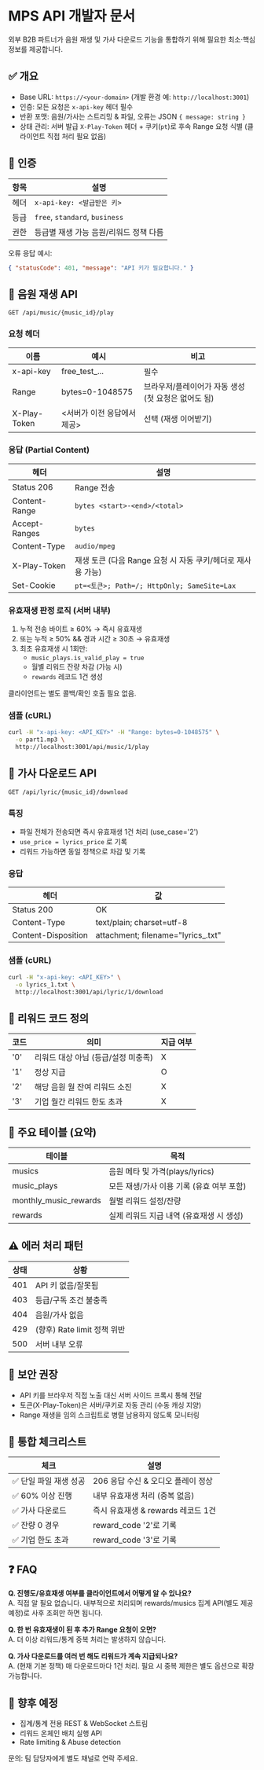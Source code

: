 # MPS API 개발자 문서

외부 B2B 파트너가 음원 재생 및 가사 다운로드 기능을 통합하기 위해 필요한 최소·핵심 정보를 제공합니다.

## ✅ 개요
- Base URL: `https://<your-domain>` (개발 환경 예: `http://localhost:3001`)
- 인증: 모든 요청은 `x-api-key` 헤더 필수
- 반환 포맷: 음원/가사는 스트리밍 & 파일, 오류는 JSON `{ message: string }`
- 상태 관리: 서버 발급 `X-Play-Token` 헤더 + 쿠키(`pt`)로 후속 Range 요청 식별 (클라이언트 직접 처리 필요 없음)

## 🔐 인증
| 항목 | 설명 |
|------|------|
| 헤더 | `x-api-key: <발급받은 키>` |
| 등급 | `free`, `standard`, `business` |
| 권한 | 등급별 재생 가능 음원/리워드 정책 다름 |

오류 응답 예시:
```json
{ "statusCode": 401, "message": "API 키가 필요합니다." }
```

## 🎵 음원 재생 API
```
GET /api/music/{music_id}/play
```
### 요청 헤더
| 이름 | 예시 | 비고 |
|------|------|------|
| x-api-key | free_test_... | 필수 |
| Range | bytes=0-1048575 | 브라우저/플레이어가 자동 생성 (첫 요청은 없어도 됨) |
| X-Play-Token | <서버가 이전 응답에서 제공> | 선택 (재생 이어받기) |

### 응답 (Partial Content)
| 헤더 | 설명 |
|------|------|
| Status 206 | Range 전송 |
| Content-Range | `bytes <start>-<end>/<total>` |
| Accept-Ranges | `bytes` |
| Content-Type | `audio/mpeg` |
| X-Play-Token | 재생 토큰 (다음 Range 요청 시 자동 쿠키/헤더로 재사용 가능) |
| Set-Cookie | `pt=<토큰>; Path=/; HttpOnly; SameSite=Lax` |

### 유효재생 판정 로직 (서버 내부)
1. 누적 전송 바이트 ≥ 60% → 즉시 유효재생
2. 또는 누적 ≥ 50% && 경과 시간 ≥ 30초 → 유효재생
3. 최초 유효재생 시 1회만:
   - `music_plays.is_valid_play = true`
   - 월별 리워드 잔량 차감 (가능 시)
   - `rewards` 레코드 1건 생성

클라이언트는 별도 콜백/확인 호출 필요 없음.

### 샘플 (cURL)
```bash
curl -H "x-api-key: <API_KEY>" -H "Range: bytes=0-1048575" \
  -o part1.mp3 \
  http://localhost:3001/api/music/1/play
```

## 📝 가사 다운로드 API
```
GET /api/lyric/{music_id}/download
```
### 특징
- 파일 전체가 전송되면 즉시 유효재생 1건 처리 (use_case='2')
- `use_price = lyrics_price` 로 기록
- 리워드 가능하면 동일 정책으로 차감 및 기록

### 응답
| 헤더 | 값 |
|------|----|
| Status 200 | OK |
| Content-Type | text/plain; charset=utf-8 |
| Content-Disposition | attachment; filename="lyrics_<id>.txt" |

### 샘플 (cURL)
```bash
curl -H "x-api-key: <API_KEY>" \
  -o lyrics_1.txt \
  http://localhost:3001/api/lyric/1/download
```

## 🧾 리워드 코드 정의
| 코드 | 의미 | 지급 여부 |
|------|------|-----------|
| '0' | 리워드 대상 아님 (등급/설정 미충족) | X |
| '1' | 정상 지급 | O |
| '2' | 해당 음원 월 잔여 리워드 소진 | X |
| '3' | 기업 월간 리워드 한도 초과 | X |

## 📂 주요 테이블 (요약)
| 테이블 | 목적 |
|--------|------|
| musics | 음원 메타 및 가격(plays/lyrics) |
| music_plays | 모든 재생/가사 이용 기록 (유효 여부 포함) |
| monthly_music_rewards | 월별 리워드 설정/잔량 |
| rewards | 실제 리워드 지급 내역 (유효재생 시 생성) |

## ⚠️ 에러 처리 패턴
| 상태 | 상황 |
|------|------|
| 401 | API 키 없음/잘못됨 |
| 403 | 등급/구독 조건 불충족 |
| 404 | 음원/가사 없음 |
| 429 | (향후) Rate limit 정책 위반 |
| 500 | 서버 내부 오류 |

## 🔐 보안 권장
- API 키를 브라우저 직접 노출 대신 서버 사이드 프록시 통해 전달
- 토큰(X-Play-Token)은 서버/쿠키로 자동 관리 (수동 캐싱 지양)
- Range 재생을 임의 스크립트로 병렬 남용하지 않도록 모니터링

## 🧪 통합 체크리스트
| 체크 | 설명 |
|------|------|
| ✅ 단일 파일 재생 성공 | 206 응답 수신 & 오디오 플레이 정상 |
| ✅ 60% 이상 진행 | 내부 유효재생 처리 (중복 없음) |
| ✅ 가사 다운로드 | 즉시 유효재생 & rewards 레코드 1건 |
| ✅ 잔량 0 경우 | reward_code '2'로 기록 |
| ✅ 기업 한도 초과 | reward_code '3'로 기록 |

## ❓ FAQ
**Q. 진행도/유효재생 여부를 클라이언트에서 어떻게 알 수 있나요?**  
A. 직접 알 필요 없습니다. 내부적으로 처리되며 rewards/musics 집계 API(별도 제공 예정)로 사후 조회만 하면 됩니다.

**Q. 한 번 유효재생이 된 후 추가 Range 요청이 오면?**  
A. 더 이상 리워드/통계 중복 처리는 발생하지 않습니다.

**Q. 가사 다운로드를 여러 번 해도 리워드가 계속 지급되나요?**  
A. (현재 기본 정책) 매 다운로드마다 1건 처리. 필요 시 중복 제한은 별도 옵션으로 확장 가능합니다.

## 📅 향후 예정
- 집계/통계 전용 REST & WebSocket 스트림
- 리워드 온체인 배치 실행 API
- Rate limiting & Abuse detection

문의: 팀 담당자에게 별도 채널로 연락 주세요.

